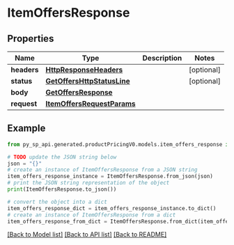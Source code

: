 # ItemOffersResponse


## Properties

Name | Type | Description | Notes
------------ | ------------- | ------------- | -------------
**headers** | [**HttpResponseHeaders**](HttpResponseHeaders.md) |  | [optional] 
**status** | [**GetOffersHttpStatusLine**](GetOffersHttpStatusLine.md) |  | [optional] 
**body** | [**GetOffersResponse**](GetOffersResponse.md) |  | 
**request** | [**ItemOffersRequestParams**](ItemOffersRequestParams.md) |  | 

## Example

```python
from py_sp_api.generated.productPricingV0.models.item_offers_response import ItemOffersResponse

# TODO update the JSON string below
json = "{}"
# create an instance of ItemOffersResponse from a JSON string
item_offers_response_instance = ItemOffersResponse.from_json(json)
# print the JSON string representation of the object
print(ItemOffersResponse.to_json())

# convert the object into a dict
item_offers_response_dict = item_offers_response_instance.to_dict()
# create an instance of ItemOffersResponse from a dict
item_offers_response_from_dict = ItemOffersResponse.from_dict(item_offers_response_dict)
```
[[Back to Model list]](../README.md#documentation-for-models) [[Back to API list]](../README.md#documentation-for-api-endpoints) [[Back to README]](../README.md)


